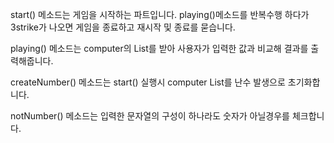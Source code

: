 start() 메소드는 게임을 시작하는 파트입니다. playing()메소드를 반복수행 하다가 
3strike가 나오면 게임을 종료하고 재시작 및 종료를 묻습니다. 


playing() 메소드는 computer의 List를 받아 사용자가 입력한 값과 비교해 결과를 출력해줍니다.


createNumber() 메소드는 start() 실행시 computer List를 난수 발생으로 초기화합니다.


notNumber() 메소드는 입력한 문자열의 구성이 하나라도 숫자가 아닐경우를 체크합니다. 
